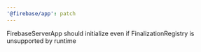 ```yaml
---
'@firebase/app': patch
---
```


FirebaseServerApp should initialize even if FinalizationRegistry is unsupported by runtime
